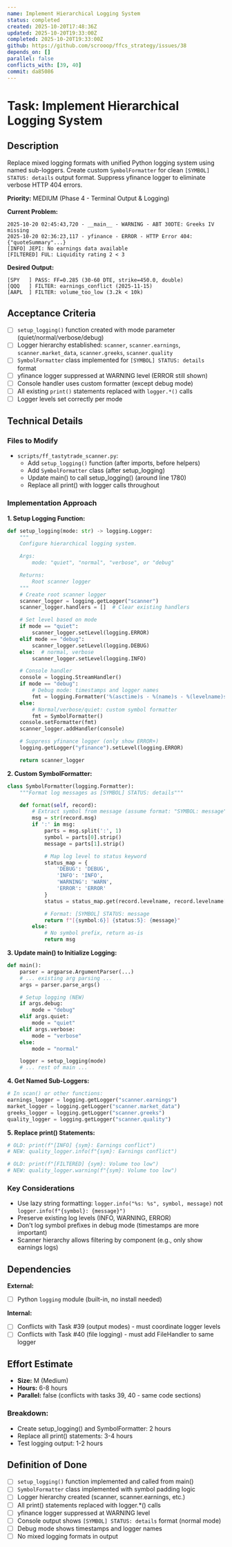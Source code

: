 ```yaml
---
name: Implement Hierarchical Logging System
status: completed
created: 2025-10-20T17:48:36Z
updated: 2025-10-20T19:33:00Z
completed: 2025-10-20T19:33:00Z
github: https://github.com/scrooop/ffcs_strategy/issues/38
depends_on: []
parallel: false
conflicts_with: [39, 40]
commit: da85086
---
```


# Task: Implement Hierarchical Logging System

## Description

Replace mixed logging formats with unified Python logging system using named sub-loggers. Create custom `SymbolFormatter` for clean `[SYMBOL] STATUS: details` output format. Suppress yfinance logger to eliminate verbose HTTP 404 errors.

**Priority:** MEDIUM (Phase 4 - Terminal Output & Logging)

**Current Problem:**
```
2025-10-20 02:45:43,720 - __main__ - WARNING - ABT 30DTE: Greeks IV missing
2025-10-20 02:36:23,117 - yfinance - ERROR - HTTP Error 404: {"quoteSummary"...}
[INFO] JEPI: No earnings data available
[FILTERED] FUL: Liquidity rating 2 < 3
```

**Desired Output:**
```
[SPY   ] PASS: FF=0.285 (30-60 DTE, strike=450.0, double)
[QQQ   ] FILTER: earnings_conflict (2025-11-15)
[AAPL  ] FILTER: volume_too_low (3.2k < 10k)
```

## Acceptance Criteria

- [ ] `setup_logging()` function created with mode parameter (quiet/normal/verbose/debug)
- [ ] Logger hierarchy established: `scanner`, `scanner.earnings`, `scanner.market_data`, `scanner.greeks`, `scanner.quality`
- [ ] `SymbolFormatter` class implemented for `[SYMBOL] STATUS: details` format
- [ ] yfinance logger suppressed at WARNING level (ERROR still shown)
- [ ] Console handler uses custom formatter (except debug mode)
- [ ] All existing `print()` statements replaced with `logger.*()` calls
- [ ] Logger levels set correctly per mode

## Technical Details

### Files to Modify
- `scripts/ff_tastytrade_scanner.py`:
  - Add `setup_logging()` function (after imports, before helpers)
  - Add `SymbolFormatter` class (after setup_logging)
  - Update main() to call setup_logging() (around line 1780)
  - Replace all print() with logger calls throughout

### Implementation Approach

**1. Setup Logging Function:**
```python
def setup_logging(mode: str) -> logging.Logger:
    """
    Configure hierarchical logging system.

    Args:
        mode: "quiet", "normal", "verbose", or "debug"

    Returns:
        Root scanner logger
    """
    # Create root scanner logger
    scanner_logger = logging.getLogger("scanner")
    scanner_logger.handlers = []  # Clear existing handlers

    # Set level based on mode
    if mode == "quiet":
        scanner_logger.setLevel(logging.ERROR)
    elif mode == "debug":
        scanner_logger.setLevel(logging.DEBUG)
    else:  # normal, verbose
        scanner_logger.setLevel(logging.INFO)

    # Console handler
    console = logging.StreamHandler()
    if mode == "debug":
        # Debug mode: timestamps and logger names
        fmt = logging.Formatter('%(asctime)s - %(name)s - %(levelname)s - %(message)s')
    else:
        # Normal/verbose/quiet: custom symbol formatter
        fmt = SymbolFormatter()
    console.setFormatter(fmt)
    scanner_logger.addHandler(console)

    # Suppress yfinance logger (only show ERROR+)
    logging.getLogger("yfinance").setLevel(logging.ERROR)

    return scanner_logger
```

**2. Custom SymbolFormatter:**
```python
class SymbolFormatter(logging.Formatter):
    """Format log messages as [SYMBOL] STATUS: details"""

    def format(self, record):
        # Extract symbol from message (assume format: "SYMBOL: message")
        msg = str(record.msg)
        if ':' in msg:
            parts = msg.split(':', 1)
            symbol = parts[0].strip()
            message = parts[1].strip()

            # Map log level to status keyword
            status_map = {
                'DEBUG': 'DEBUG',
                'INFO': 'INFO',
                'WARNING': 'WARN',
                'ERROR': 'ERROR'
            }
            status = status_map.get(record.levelname, record.levelname[:5].upper())

            # Format: [SYMBOL] STATUS: message
            return f"[{symbol:6}] {status:5}: {message}"
        else:
            # No symbol prefix, return as-is
            return msg
```

**3. Update main() to Initialize Logging:**
```python
def main():
    parser = argparse.ArgumentParser(...)
    # ... existing arg parsing ...
    args = parser.parse_args()

    # Setup logging (NEW)
    if args.debug:
        mode = "debug"
    elif args.quiet:
        mode = "quiet"
    elif args.verbose:
        mode = "verbose"
    else:
        mode = "normal"

    logger = setup_logging(mode)
    # ... rest of main ...
```

**4. Get Named Sub-Loggers:**
```python
# In scan() or other functions:
earnings_logger = logging.getLogger("scanner.earnings")
market_logger = logging.getLogger("scanner.market_data")
greeks_logger = logging.getLogger("scanner.greeks")
quality_logger = logging.getLogger("scanner.quality")
```

**5. Replace print() Statements:**
```python
# OLD: print(f"[INFO] {sym}: Earnings conflict")
# NEW: quality_logger.info(f"{sym}: Earnings conflict")

# OLD: print(f"[FILTERED] {sym}: Volume too low")
# NEW: quality_logger.warning(f"{sym}: Volume too low")
```

### Key Considerations
- Use lazy string formatting: `logger.info("%s: %s", symbol, message)` not `logger.info(f"{symbol}: {message}")`
- Preserve existing log levels (INFO, WARNING, ERROR)
- Don't log symbol prefixes in debug mode (timestamps are more important)
- Scanner hierarchy allows filtering by component (e.g., only show earnings logs)

## Dependencies

**External:**
- [ ] Python `logging` module (built-in, no install needed)

**Internal:**
- [ ] Conflicts with Task #39 (output modes) - must coordinate logger levels
- [ ] Conflicts with Task #40 (file logging) - must add FileHandler to same logger

## Effort Estimate

- **Size:** M (Medium)
- **Hours:** 6-8 hours
- **Parallel:** false (conflicts with tasks 39, 40 - same code sections)

### Breakdown:
- Create setup_logging() and SymbolFormatter: 2 hours
- Replace all print() statements: 3-4 hours
- Test logging output: 1-2 hours

## Definition of Done

- [ ] `setup_logging()` function implemented and called from main()
- [ ] `SymbolFormatter` class implemented with symbol padding logic
- [ ] Logger hierarchy created (scanner, scanner.earnings, etc.)
- [ ] All print() statements replaced with logger.*() calls
- [ ] yfinance logger suppressed at WARNING level
- [ ] Console output shows `[SYMBOL] STATUS: details` format (normal mode)
- [ ] Debug mode shows timestamps and logger names
- [ ] No mixed logging formats in output
